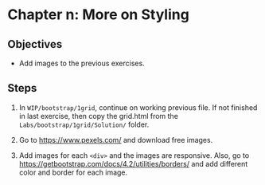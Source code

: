 # Chapter n: More on Styling
## Objectives
* Add images to the previous exercises.

## Steps
1. In `WIP/bootstrap/1grid`, continue on working previous file. If not finished in last exercise, then copy the grid.html from the `Labs/bootstrap/1grid/Solution/` folder.

1. Go to https://www.pexels.com/ and download free images.

1. Add images for each `<div>` and the images are responsive. Also, go to https://getbootstrap.com/docs/4.2/utilities/borders/ and add different color and border for each image.  
